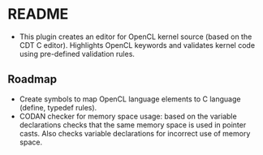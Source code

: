 # README #

* This plugin creates an editor for OpenCL kernel source (based on the CDT C editor). Highlights OpenCL keywords and validates kernel code using pre-defined validation rules.

## Roadmap ##
* Create symbols to map OpenCL language elements to C language (define, typedef rules).
* CODAN checker for memory space usage: based on the variable declarations checks that the same memory space is used in pointer casts. Also checks variable declarations for incorrect use of memory space.